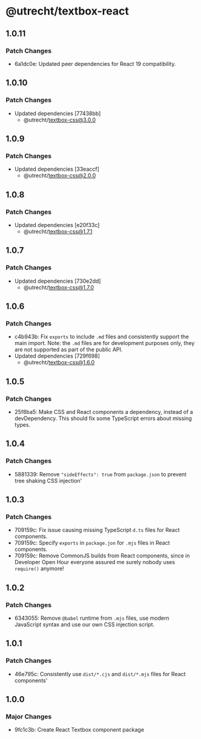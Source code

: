 # @utrecht/textbox-react

## 1.0.11

### Patch Changes

- 6a1dc0e: Updated peer dependencies for React 19 compatibility.

## 1.0.10

### Patch Changes

- Updated dependencies [77438bb]
  - @utrecht/textbox-css@3.0.0

## 1.0.9

### Patch Changes

- Updated dependencies [33eaccf]
  - @utrecht/textbox-css@2.0.0

## 1.0.8

### Patch Changes

- Updated dependencies [e20f33c]
  - @utrecht/textbox-css@1.7.1

## 1.0.7

### Patch Changes

- Updated dependencies [730e2dd]
  - @utrecht/textbox-css@1.7.0

## 1.0.6

### Patch Changes

- c4b943b: Fix `exports` to include `.md` files and consistently support the main import.
  Note: the `.md` files are for development purposes only, they are not supported as part of the public API.
- Updated dependencies [729f698]
  - @utrecht/textbox-css@1.6.0

## 1.0.5

### Patch Changes

- 25f8ba5: Make CSS and React components a dependency, instead of a devDependency. This should fix some TypeScript errors about missing types.

## 1.0.4

### Patch Changes

- 5881339: Remove `"sideEffects": true` from `package.json` to prevent tree shaking CSS injection'

## 1.0.3

### Patch Changes

- 709159c: Fix issue causing missing TypeScript `d.ts` files for React components.
- 709159c: Specify `exports` in `package.jon` for `.mjs` files in React components.
- 709159c: Remove CommonJS builds from React components, since in Developer Open Hour everyone assured me surely nobody uses `require()` anymore!

## 1.0.2

### Patch Changes

- 6343055: Remove `@babel` runtime from `.mjs` files, use modern JavaScript syntax and use our own CSS injection script.

## 1.0.1

### Patch Changes

- 46e795c: Consistently use `dist/*.cjs` and `dist/*.mjs` files for React components'

## 1.0.0

### Major Changes

- 9fc1c3b: Create React Textbox component package
